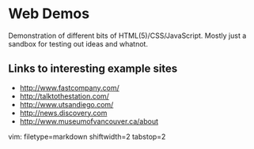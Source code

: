 # Web Demos #

Demonstration of different bits of HTML(5)/CSS/JavaScript.  Mostly just a
sandbox for testing out ideas and whatnot.

## Links to interesting example sites ##
- http://www.fastcompany.com/
- http://talktothestation.com/
- http://www.utsandiego.com/
- http://news.discovery.com
- http://www.museumofvancouver.ca/about

vim: filetype=markdown shiftwidth=2 tabstop=2

